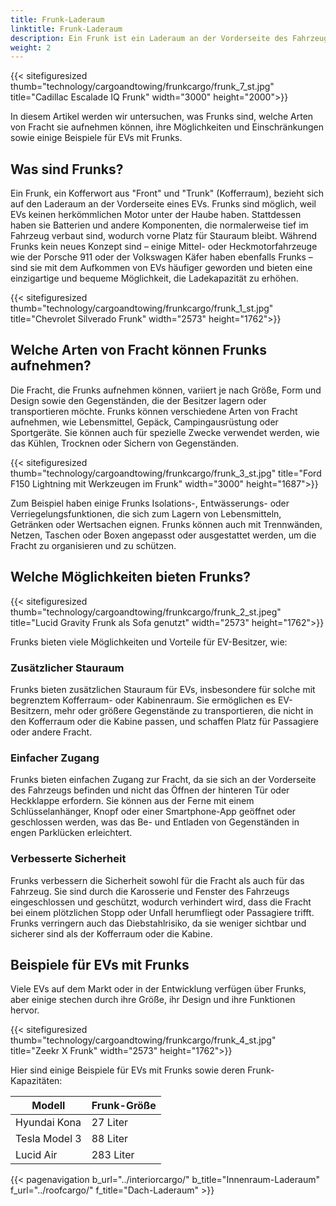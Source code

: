 ```yaml
---
title: Frunk-Laderaum
linktitle: Frunk-Laderaum
description: Ein Frunk ist ein Laderaum an der Vorderseite des Fahrzeugs, wo sich normalerweise der Verbrennungsmotor befinden würde. Frunks bieten viele Vorteile, wie zusätzlichen Stauraum, einfachen Zugang und verbesserte Sicherheit.
weight: 2
---
```

<!-- markdownlint-disable MD033 -->

{{< sitefiguresized thumb="technology/cargoandtowing/frunkcargo/frunk_7_st.jpg" title="Cadillac Escalade IQ Frunk" width="3000" height="2000">}}

In diesem Artikel werden wir untersuchen, was Frunks sind, welche Arten von Fracht sie aufnehmen können, ihre Möglichkeiten und Einschränkungen sowie einige Beispiele für EVs mit Frunks.

## Was sind Frunks?

Ein Frunk, ein Kofferwort aus "Front" und "Trunk" (Kofferraum), bezieht sich auf den Laderaum an der Vorderseite eines EVs. Frunks sind möglich, weil EVs keinen herkömmlichen Motor unter der Haube haben. Stattdessen haben sie Batterien und andere Komponenten, die normalerweise tief im Fahrzeug verbaut sind, wodurch vorne Platz für Stauraum bleibt. Während Frunks kein neues Konzept sind – einige Mittel- oder Heckmotorfahrzeuge wie der Porsche 911 oder der Volkswagen Käfer haben ebenfalls Frunks – sind sie mit dem Aufkommen von EVs häufiger geworden und bieten eine einzigartige und bequeme Möglichkeit, die Ladekapazität zu erhöhen.

{{< sitefiguresized thumb="technology/cargoandtowing/frunkcargo/frunk_1_st.jpg" title="Chevrolet Silverado Frunk" width="2573" height="1762">}}

## Welche Arten von Fracht können Frunks aufnehmen?

Die Fracht, die Frunks aufnehmen können, variiert je nach Größe, Form und Design sowie den Gegenständen, die der Besitzer lagern oder transportieren möchte. Frunks können verschiedene Arten von Fracht aufnehmen, wie Lebensmittel, Gepäck, Campingausrüstung oder Sportgeräte. Sie können auch für spezielle Zwecke verwendet werden, wie das Kühlen, Trocknen oder Sichern von Gegenständen.

{{< sitefiguresized thumb="technology/cargoandtowing/frunkcargo/frunk_3_st.jpg" title="Ford F150 Lightning mit Werkzeugen im Frunk" width="3000" height="1687">}}

Zum Beispiel haben einige Frunks Isolations-, Entwässerungs- oder Verriegelungsfunktionen, die sich zum Lagern von Lebensmitteln, Getränken oder Wertsachen eignen. Frunks können auch mit Trennwänden, Netzen, Taschen oder Boxen angepasst oder ausgestattet werden, um die Fracht zu organisieren und zu schützen.

## Welche Möglichkeiten bieten Frunks?

{{< sitefiguresized thumb="technology/cargoandtowing/frunkcargo/frunk_2_st.jpeg" title="Lucid Gravity Frunk als Sofa genutzt" width="2573" height="1762">}}

Frunks bieten viele Möglichkeiten und Vorteile für EV-Besitzer, wie:

### Zusätzlicher Stauraum

Frunks bieten zusätzlichen Stauraum für EVs, insbesondere für solche mit begrenztem Kofferraum- oder Kabinenraum. Sie ermöglichen es EV-Besitzern, mehr oder größere Gegenstände zu transportieren, die nicht in den Kofferraum oder die Kabine passen, und schaffen Platz für Passagiere oder andere Fracht.

### Einfacher Zugang

Frunks bieten einfachen Zugang zur Fracht, da sie sich an der Vorderseite des Fahrzeugs befinden und nicht das Öffnen der hinteren Tür oder Heckklappe erfordern. Sie können aus der Ferne mit einem Schlüsselanhänger, Knopf oder einer Smartphone-App geöffnet oder geschlossen werden, was das Be- und Entladen von Gegenständen in engen Parklücken erleichtert.

### Verbesserte Sicherheit

Frunks verbessern die Sicherheit sowohl für die Fracht als auch für das Fahrzeug. Sie sind durch die Karosserie und Fenster des Fahrzeugs eingeschlossen und geschützt, wodurch verhindert wird, dass die Fracht bei einem plötzlichen Stopp oder Unfall herumfliegt oder Passagiere trifft. Frunks verringern auch das Diebstahlrisiko, da sie weniger sichtbar und sicherer sind als der Kofferraum oder die Kabine.

## Beispiele für EVs mit Frunks

Viele EVs auf dem Markt oder in der Entwicklung verfügen über Frunks, aber einige stechen durch ihre Größe, ihr Design und ihre Funktionen hervor.

{{< sitefiguresized thumb="technology/cargoandtowing/frunkcargo/frunk_4_st.jpg" title="Zeekr X Frunk" width="2573" height="1762">}}

Hier sind einige Beispiele für EVs mit Frunks sowie deren Frunk-Kapazitäten:

<table class="table table-striped">
<thead>
    <tr>
        <th>Modell</th>
        <th>Frunk-Größe</th>
   </tr>
</thead>
<tbody>
<tr>
    <td>Hyundai Kona</td>
    <td>27 Liter</td>
</tr>
<tr>
    <td>Tesla Model 3</td>
    <td>88 Liter</td>
</tr>
<tr>
    <td>Lucid Air</td>
    <td>283 Liter</td>
</tr>
</tbody>
</table>

{{< pagenavigation b_url="../interiorcargo/" b_title="Innenraum-Laderaum" f_url="../roofcargo/" f_title="Dach-Laderaum" >}}